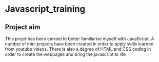 # Javascript_training

## Project aim
This projct has been carried to better familiarise myself with JavaScript. A number of mini projects have been created in order to apply skills learned from youtube videos. 
There is also a degree of HTML and CSS coding in order to create the webpages and bring the javascript to life

